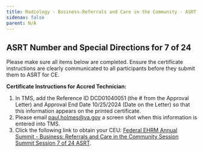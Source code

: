 ```yaml
---
title: Radiology - Business-Referrals and Care in the Community - ASRT TMS
sidenav: false
parent: N/A
---
```

## **ASRT Number and Special Directions for 7 of 24**

Please make sure all items below are completed. Ensure the certificate instructions are clearly communicated to all participants before they submit them to ASRT for CE.

**Certificate Instructions for Accred Technician:**

1. In TMS, add the Reference ID DCD01040051 (the # from the Approval Letter) and Approval End Date 10/25/2024 (Date on the Letter) so that this information appears on the printed certificate.
1. Please email [paul.holmes@va.gov](mailto:paul.holmes@va.gov) a screen shot when this information is entered into TMS.
1. Click the following link to obtain your CEU: [Federal EHRM Annual Summit - Business: Referrals and Care in the Community Session Summit Session 7 of 24 ASRT](https://gcc02.safelinks.protection.outlook.com/?url=https%3A%2F%2Fhcm03.ns2cloud.com%2Fsf%2Flearning%3FdestUrl%3Dhttps%253a%252f%252fva-hcm03.ns2cloud.com%252flearning%252fuser%252fdeeplink_redirect.jsp%253flinkId%253dITEM_DETAILS%2526componentID%253d131013977%2526componentTypeID%253dVA%2526revisionDate%253d1723608000000%2526fromSF%253dY%26company%3DVAHCM03&data=05%7C02%7C%7C5a4f1e9041a14b124f9608dccd01b888%7Ce95f1b23abaf45ee821db7ab251ab3bf%7C0%7C0%7C638610654477513265%7CUnknown%7CTWFpbGZsb3d8eyJWIjoiMC4wLjAwMDAiLCJQIjoiV2luMzIiLCJBTiI6Ik1haWwiLCJXVCI6Mn0%3D%7C0%7C%7C%7C&sdata=I%2Ftol2ZXe4K9aMoOh0zax7onQODyrOiYcr2tmYV2C3A%3D&reserved=0).




